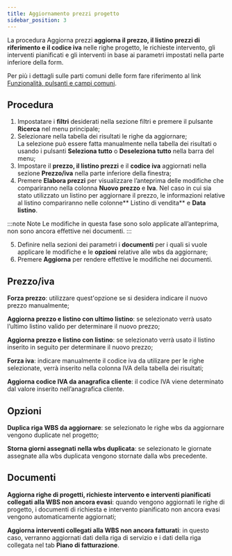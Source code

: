 ```yaml
---
title: Aggiornamento prezzi progetto
sidebar_position: 3
---
```


La procedura Aggiorna prezzi **aggiorna il prezzo, il listino prezzi di riferimento e il codice iva** nelle righe progetto, le richieste intervento, gli interventi pianificati e gli interventi in base ai parametri impostati nella parte inferiore della form.

Per più i dettagli sulle parti comuni delle form fare riferimento al link [Funzionalità, pulsanti e campi comuni](/docs/guide/common).

## Procedura  

1. Impostatare i **filtri** desiderati  nella sezione filtri e premere il pulsante **Ricerca** nel menu principale;  
2. Selezionare nella tabella dei risultati le righe da aggiornare;  
La selezione può essere fatta manualmente nella tabella dei risultati o usando i pulsanti **Seleziona tutto** o **Deseleziona tutto** nella barra del menu;  
3. Impostare il **prezzo, il listino prezzi** e il **codice iva** aggiornati nella sezione **Prezzo/iva** nella parte inferiore della finestra;  
4. Premere **Elabora prezzi** per visualizzare l’anteprima delle modifiche che compariranno nella colonna **Nuovo prezzo** e **Iva**. Nel caso in cui sia stato utilizzato un listino per aggiornare il prezzo, le informazioni relative al listino compariranno nelle colonne** Listino di vendita** e **Data listino**.

:::note Note
Le modifiche in questa fase sono solo applicate all’anteprima, non sono ancora effettive nei documenti.
:::

5. Definire nella sezioni dei parametri i **documenti** per i quali si vuole applicare le modifiche e le **opzioni** relative alle wbs da aggiornare;  
6. Premere **Aggiorna** per rendere effettive le modifiche nei documenti.
  
## Prezzo/iva

**Forza prezzo**: utilizzare quest'opzione se si desidera indicare il nuovo prezzo manualmente;

**Aggiorna prezzo e listino con ultimo listino**: se selezionato verrà usato l’ultimo listino valido per determinare il nuovo prezzo;

**Aggiorna prezzo e listino con listino**: se selezionato verrà usato il listino inserito in seguito per determinare il nuovo prezzo;

**Forza iva**: indicare manualmente il codice iva da utilizare per le righe selezionate, verrà inserito nella colonna IVA della tabella dei risultati;

**Aggiorna codice IVA da anagrafica cliente**: il codice IVA viene determinato dal valore inserito nell’anagrafica cliente.
  
## Opzioni

**Duplica riga WBS da aggiornare**: se selezionato le righe wbs da aggiornare vengono duplicate nel progetto;

**Storna giorni assegnati nella wbs duplicata**: se selezionato le giornate assegnate alla wbs duplicata vengono stornate dalla wbs precedente.
  
## Documenti

**Aggiorna righe di progetti, richieste intervento e interventi pianificati collegati alla WBS non ancora evasi**: quando vengono aggiornati le righe di progetto, i documenti di richiesta e intervento pianificato non ancora evasi vengono automaticamente aggiornati;

**Aggiorna interventi collegati alla WBS non ancora fatturati**: in questo caso, verranno aggiornati dati della riga di servizio e i dati della riga collegata nel tab **Piano di fatturazione**.
